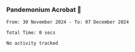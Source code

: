 ### Pandemonium Acrobat 🤸

<!--START_SECTION:waka-->

```all_time
From: 30 November 2024 - To: 07 December 2024

Total Time: 0 secs

No activity tracked
```

<!--END_SECTION:waka-->
